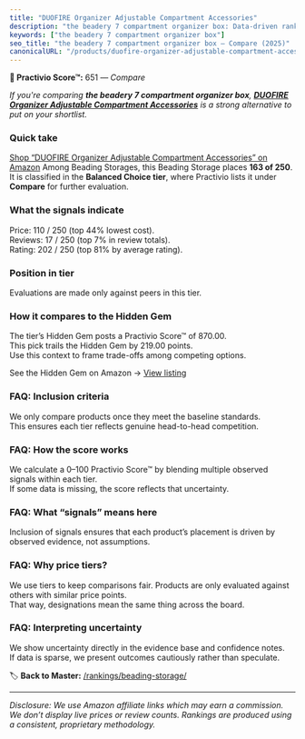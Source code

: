 ```yaml
---
title: "DUOFIRE Organizer Adjustable Compartment Accessories"
description: "the beadery 7 compartment organizer box: Data-driven ranking using the Practivio Score™. Positioned by quality, value, demand, findability, momentum."
keywords: ["the beadery 7 compartment organizer box"]
seo_title: "the beadery 7 compartment organizer box — Compare (2025)"
canonicalURL: "/products/duofire-organizer-adjustable-compartment-accessories-B00ENKLJLW/"
---
```


**🛒 Practivio Score™:** 651 — _Compare_


*If you're comparing **the beadery 7 compartment organizer box**, **[DUOFIRE Organizer Adjustable Compartment Accessories](https://www.amazon.com/dp/B00ENKLJLW?tag=practivio-20)** is a strong alternative to put on your shortlist.*
### Quick take
[Shop “DUOFIRE Organizer Adjustable Compartment Accessories” on Amazon](https://www.amazon.com/dp/B00ENKLJLW?tag=practivio-20)
Among Beading Storages, this Beading Storage places **163 of 250**.  
It is classified in the **Balanced Choice tier**, where Practivio lists it under **Compare** for further evaluation.

### What the signals indicate
Price: 110 / 250 (top 44% lowest cost).  
Reviews: 17 / 250 (top 7% in review totals).  
Rating: 202 / 250 (top 81% by average rating).  

### Position in tier
Evaluations are made only against peers in this tier.

### How it compares to the Hidden Gem
The tier’s Hidden Gem posts a Practivio Score™ of 870.00.  
This pick trails the Hidden Gem by 219.00 points.  
Use this context to frame trade-offs among competing options.  

See the Hidden Gem on Amazon → [View listing](https://www.amazon.com/dp/B00FZVPWTI?tag=practivio-20)

### FAQ: Inclusion criteria
We only compare products once they meet the baseline standards.  
This ensures each tier reflects genuine head-to-head competition.

### FAQ: How the score works
We calculate a 0–100 Practivio Score™ by blending multiple observed signals within each tier.  
If some data is missing, the score reflects that uncertainty.

### FAQ: What “signals” means here
Inclusion of signals ensures that each product’s placement is driven by observed evidence, not assumptions.

### FAQ: Why price tiers?
We use tiers to keep comparisons fair. Products are only evaluated against others with similar price points.  
That way, designations mean the same thing across the board.

### FAQ: Interpreting uncertainty
We show uncertainty directly in the evidence base and confidence notes.  
If data is sparse, we present outcomes cautiously rather than speculate.

<!-- Missing template for Compare/CompareWithinPriceClass -->


🏷️ **Back to Master:** [/rankings/beading-storage/](/rankings/beading-storage/)

---
_Disclosure: We use Amazon affiliate links which may earn a commission. We don’t display live prices or review counts. Rankings are produced using a consistent, proprietary methodology._
